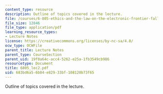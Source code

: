 ```yaml
---
content_type: resource
description: Outline of topics covered in the lecture.
file: /courses/6-805-ethics-and-the-law-on-the-electronic-frontier-fall-2005/683bd6a56b84e82933bf108120b73f65_6805_lec2.pdf
file_size: 12846
file_type: application/pdf
learning_resource_types:
- Lecture Notes
license: https://creativecommons.org/licenses/by-nc-sa/4.0/
ocw_type: OCWFile
parent_title: Lecture Notes
parent_type: CourseSection
parent_uid: 19f0a64c-acc4-5262-e25a-1fb3549cb986
resourcetype: Document
title: 6805_lec2.pdf
uid: 683bd6a5-6b84-e829-33bf-108120b73f65
---
```

Outline of topics covered in the lecture.